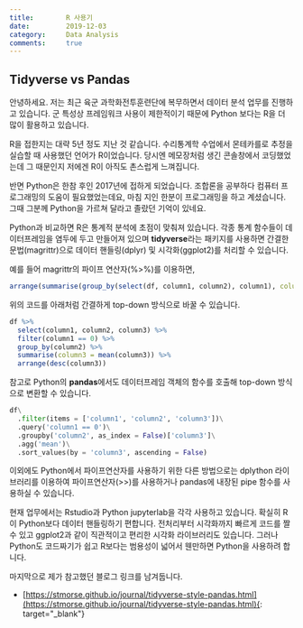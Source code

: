 ```yaml
---
title:        R 사용기
date:         2019-12-03
category:     Data Analysis
comments:     true
---
```


## Tidyverse vs Pandas

안녕하세요. 저는 최근 육군 과학화전투훈련단에 복무하면서 데이터 분석 업무를 진행하고 있습니다. 군 특성상 프레임워크 사용이 제한적이기 때문에 Python 보다는 R을 더 많이 활용하고 있습니다.

R을 접한지는 대략 5년 정도 지난 것 같습니다. 수리통계학 수업에서 몬테카를로 추정을 실습할 때 사용했던 언어가 R이었습니다. 당시엔 메모장처럼 생긴 콘솔창에서 코딩했었는데 그 때문인지 저에겐 R이 아직도 촌스럽게 느껴집니다.

반면 Python은 한참 후인 2017년에 접하게 되었습니다. 조합론을 공부하다 컴퓨터 프로그래밍의 도움이 필요했었는데요, 마침 지인 한분이 프로그래밍을 하고 계셨습니다. 그때 그분께 Python을 가르쳐 달라고 졸랐던 기억이 있네요.

Python과 비교하면 R은 통계적 분석에 초점이 맞춰져 있습니다. 각종 통계 함수들이 데이터프레임을 염두에 두고 만들어져 있으며 **tidyverse**라는 패키지를 사용하면 간결한 문법(magrittr)으로 데이터 핸들링(dplyr) 및 시각화(ggplot2)를 처리할 수 있습니다.

예를 들어 magrittr의 파이프 연산자(%>%)를 이용하면,

```R
arrange(summarise(group_by(select(df, column1, column2), column1), column2 = mean(column2)), column2)
```

위의 코드를 아래처럼 간결하게 top-down 방식으로 바꿀 수 있습니다.

```R
df %>%
  select(column1, column2, column3) %>%
  filter(column1 == 0) %>%
  group_by(column2) %>%
  summarise(column3 = mean(column3)) %>%
  arrange(desc(column3))
```

참고로 Python의 **pandas**에서도 데이터프레임 객체의 함수를 호출해 top-down 방식으로 변환할 수 있습니다.

```python
df\
  .filter(items = ['column1', 'column2', 'column3'])\
  .query('column1 == 0')\
  .groupby('column2', as_index = False)['column3']\
  .agg('mean')\
  .sort_values(by = 'column3', ascending = False)
```

이외에도 Python에서 파이프연산자를 사용하기 위한 다른 방법으로는 dplython 라이브러리를 이용하여 파이프연산자(>>)를 사용하거나 pandas에 내장된 pipe 함수를 사용하실 수 있습니다.

현재 업무에서는 Rstudio과 Python jupyterlab을 각각 사용하고 있습니다. 확실히 R이 Python보다 데이터 핸들링하기 편합니다. 전처리부터 시각화까지 빠르게 코드를 짤 수 있고 ggplot2과 같이 직관적이고 편리한 시각화 라이브러리도 있습니다. 그러나 Python도 코드짜기가 쉽고 R보다는 범용성이 넓어서 웬만하면 Python을 사용하려 합니다.

마지막으로 제가 참고했던 블로그 링크를 남겨둡니다.
- [https://stmorse.github.io/journal/tidyverse-style-pandas.html](https://stmorse.github.io/journal/tidyverse-style-pandas.html){: target="_blank"}